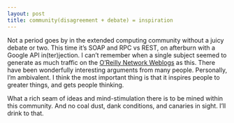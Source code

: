 ```yaml
---
layout: post
title: community(disagreement + debate) = inspiration
---
```



Not a period goes by in the extended computing community without a juicy debate or two. This time it’s SOAP and RPC vs REST, on afterburn with a Google API in(ter)jection. I can’t remember when a single subject seemed to generate as much traffic on the [O’Reilly Network Weblogs](http://www.oreillynet.com/weblogs/) as this. There have been wonderfully interesting arguments from many people. Personally, I’m ambivalent. I think the most important thing is that it inspires people to greater things, and gets people thinking.

What a rich seam of ideas and mind-stimulation there is to be mined within this community. And no coal dust, dank conditions, and canaries in sight. I’ll drink to that.


